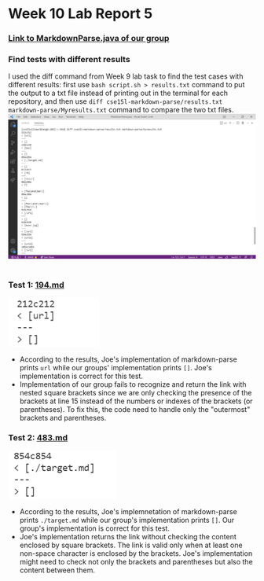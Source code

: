 # Week 10 Lab Report 5 <br/>
### [Link to MarkdownParse.java of our group](https://github.com/atruong39/markdown-parse/blob/main/MarkdownParse.java)

### Find tests with different results
I used the diff command from Week 9 lab task to find the test cases with different results: first use ```bash script.sh > results.txt``` command to put the output to a txt file instead of printing out in the terminal for each repository, and then use ```diff cse15l-markdown-parse/results.txt markdown-parse/Myresults.txt``` command to compare the two txt files. 
![results](lab-report-5/Difftest.png)
<br/>
<br/>

### Test 1: [194.md](https://github.com/ucsd-cse15l-w22/markdown-parse/blob/main/test-files/194.md) <br/>
![194_result](lab-report-5/test194output.png)<br/>
+ According to the results, Joe's implementation of markdown-parse prints ```url``` while our groups' implementation prints ```[]```. Joe's implementation is correct for this test.<br/>
+ Implementation of our group fails to recognize and return the link with nested square brackets since we are only checking the presence of the brackets at line 15 instead of the numbers or indexes of the brackets (or parentheses). To fix this, the code need to handle only the "outermost" brackets and parentheses.

### Test 2: [483.md](https://github.com/ucsd-cse15l-w22/markdown-parse/blob/main/test-files/483.md) <br/>
![483_result](lab-report-5/test483output.png)<br/>
+ According to the results, Joe's implemnetation of markdown-parse prints ```./target.md``` while our group's implementation prints ```[]```. Our group's implementation is correct for this test. <br/>
+ Joe's implementation returns the link without checking the content enclosed by square brackets. The link is valid only when at least one non-space character is enclosed by the brackets. Joe's implementation might need to check not only the brackets and parentheses but also the content between them. 
